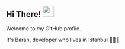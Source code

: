 ## Hi There! <img src="https://raw.githubusercontent.com/MartinHeinz/MartinHeinz/master/wave.gif" width="30px">

Welcome to my GitHub profile.

It's Baran, developer who lives in Istanbul 👨🏻‍💻

